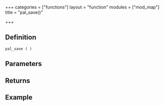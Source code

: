 +++
categories = ["functions"]
layout = "function"
modules = ["mod_map"]
title = "pal_save()"

+++

## Definition

    pal_save ( )

## Parameters

## Returns

## Example
